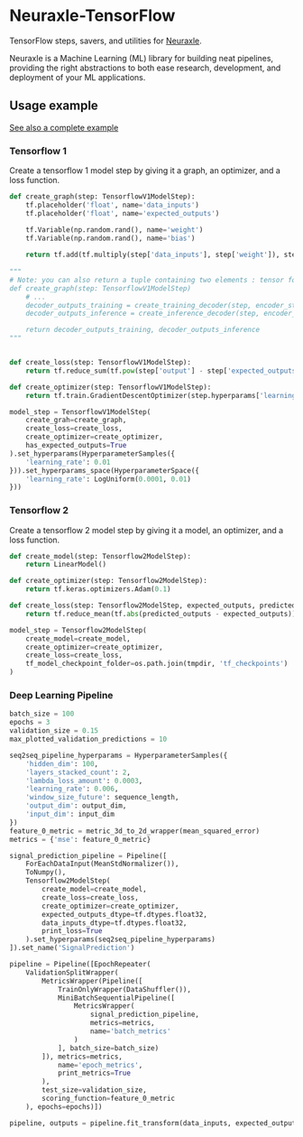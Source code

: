 # Neuraxle-TensorFlow

TensorFlow steps, savers, and utilities for [Neuraxle](https://github.com/Neuraxio/Neuraxle).

Neuraxle is a Machine Learning (ML) library for building neat pipelines, providing the right abstractions to both ease research, development, and deployment of your ML applications.

## Usage example

[See also a complete example](https://github.com/guillaume-chevalier/seq2seq-signal-prediction)

### Tensorflow 1

Create a tensorflow 1 model step by giving it a graph, an optimizer, and a loss function. 

```python
def create_graph(step: TensorflowV1ModelStep):
    tf.placeholder('float', name='data_inputs')
    tf.placeholder('float', name='expected_outputs')

    tf.Variable(np.random.rand(), name='weight')
    tf.Variable(np.random.rand(), name='bias')
    
    return tf.add(tf.multiply(step['data_inputs'], step['weight']), step['bias'])
    
"""
# Note: you can also return a tuple containing two elements : tensor for training (fit), tensor for inference (transform)
def create_graph(step: TensorflowV1ModelStep)
    # ...
    decoder_outputs_training = create_training_decoder(step, encoder_state, decoder_cell)
    decoder_outputs_inference = create_inference_decoder(step, encoder_state, decoder_cell)

    return decoder_outputs_training, decoder_outputs_inference
"""


def create_loss(step: TensorflowV1ModelStep):
    return tf.reduce_sum(tf.pow(step['output'] - step['expected_outputs'], 2)) / (2 * N_SAMPLES)

def create_optimizer(step: TensorflowV1ModelStep):
    return tf.train.GradientDescentOptimizer(step.hyperparams['learning_rate'])

model_step = TensorflowV1ModelStep(
    create_grah=create_graph,
    create_loss=create_loss,
    create_optimizer=create_optimizer,
    has_expected_outputs=True
).set_hyperparams(HyperparameterSamples({
    'learning_rate': 0.01
})).set_hyperparams_space(HyperparameterSpace({
    'learning_rate': LogUniform(0.0001, 0.01)
}))
```

### Tensorflow 2

Create a tensorflow 2 model step by giving it a model, an optimizer, and a loss function. 

```python
def create_model(step: Tensorflow2ModelStep):
    return LinearModel()

def create_optimizer(step: Tensorflow2ModelStep):
    return tf.keras.optimizers.Adam(0.1)

def create_loss(step: Tensorflow2ModelStep, expected_outputs, predicted_outputs):
    return tf.reduce_mean(tf.abs(predicted_outputs - expected_outputs))

model_step = Tensorflow2ModelStep(
    create_model=create_model,
    create_optimizer=create_optimizer,
    create_loss=create_loss,
    tf_model_checkpoint_folder=os.path.join(tmpdir, 'tf_checkpoints')
)
```

### Deep Learning Pipeline

```python
batch_size = 100
epochs = 3
validation_size = 0.15
max_plotted_validation_predictions = 10

seq2seq_pipeline_hyperparams = HyperparameterSamples({
    'hidden_dim': 100,
    'layers_stacked_count': 2,
    'lambda_loss_amount': 0.0003,
    'learning_rate': 0.006,
    'window_size_future': sequence_length,
    'output_dim': output_dim,
    'input_dim': input_dim
})
feature_0_metric = metric_3d_to_2d_wrapper(mean_squared_error)
metrics = {'mse': feature_0_metric}

signal_prediction_pipeline = Pipeline([
    ForEachDataInput(MeanStdNormalizer()),
    ToNumpy(),
    Tensorflow2ModelStep(
        create_model=create_model,
        create_loss=create_loss,
        create_optimizer=create_optimizer,
        expected_outputs_dtype=tf.dtypes.float32,
        data_inputs_dtype=tf.dtypes.float32,
        print_loss=True
    ).set_hyperparams(seq2seq_pipeline_hyperparams)
]).set_name('SignalPrediction')

pipeline = Pipeline([EpochRepeater(
    ValidationSplitWrapper(
        MetricsWrapper(Pipeline([
            TrainOnlyWrapper(DataShuffler()),
            MiniBatchSequentialPipeline([
                MetricsWrapper(
                    signal_prediction_pipeline,
                    metrics=metrics,
                    name='batch_metrics'
                )
            ], batch_size=batch_size)
        ]), metrics=metrics,
            name='epoch_metrics',
            print_metrics=True
        ),
        test_size=validation_size,
        scoring_function=feature_0_metric
    ), epochs=epochs)])

pipeline, outputs = pipeline.fit_transform(data_inputs, expected_outputs)
```

